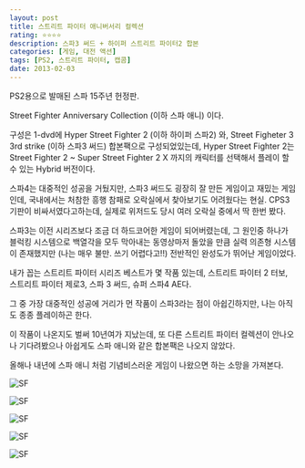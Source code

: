```yaml
---
layout: post
title: 스트리트 파이터 애니버서리 컬렉션
rating: ⭐️⭐️⭐️⭐️
description: 스파3 써드 + 하이퍼 스트리트 파이터2 합본
categories: [게임, 대전 액션]
tags: [PS2, 스트리트 파이터, 캡콤]
date: 2013-02-03
---
```


PS2용으로 발매된 스파 15주년 헌정판.

Street Fighter Anniversary Collection (이하 스파 애니) 이다.

구성은 1-dvd에 Hyper Street Fighter 2 (이하 하이퍼 스파2) 와, Street Figheter 3 3rd strike (이하 스파3 써드) 합본팩으로 구성되었있는데, Hyper Street Fighter 2는 Street Fighter 2 ~ Super Street Fighter 2 X 까지의 캐릭터를 선택해서 플레이 할 수 있는 Hybrid 버전이다.

스파4는 대중적인 성공을 거뒀지만, 스파3 써드도 굉장히 잘 만든 게임이고 재밌는 게임인데, 국내에서는 처참한 흥행 참패로 오락실에서 찾아보기도 어려웠다는 현실. CPS3 기판이 비싸서였다고하는데, 실제로 위저드도 당시 여러 오락실 중에서 딱 한번 봤다.

스파3는 이전 시리즈보다 조금 더 하드코어한 게임이 되어버렸는데, 그 원인중 하나가 블럭킹 시스템으로 백열각을 모두 막아내는 동영상마저 돌았을 만큼 실력 의존형 시스템이 존재했지만 (나는 매우 불만. 쓰기 어렵다고!!) 전반적인 완성도가 뛰어난 게임이었다.

내가 꼽는 스트리트 파이터 시리즈 베스트가 몇 작품 있는데, 스트리트 파이터 2 터보, 스트리트 파이터 제로3, 스파 3 써드, 슈퍼 스파4 AE다.

그 중 가장 대중적인 성공에 거리가 먼 작품이 스파3라는 점이 아쉽긴하지만, 나는 아직도 종종 플레이하곤 한다.

이 작품이 나온지도 벌써 10년여가 지났는데, 또 다른 스트리트 파이터 컬렉션이 안나오나 기다려봤으나 아쉽게도 스파 애니와 같은 합본팩은 나오지 않았다.

올해나 내년에 스파 애니 처럼 기념비스러운 게임이 나왔으면 하는 소망을 가져본다.

![SF](../../review/img/2013/sfac_00.jpg)

![SF](../../review/img/2013/sfac_01.jpg)

![SF](../../review/img/2013/sfac_02.jpg)

![SF](../../review/img/2013/sfac_03.jpg)

![SF](../../review/img/2013/sfac_04.jpg)

